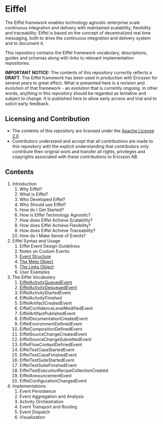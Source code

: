 # Eiffel
The Eiffel framework enables technology agnostic enterprise scale continuous integration and delivery with maintained scalability, flexibility and traceability. Eiffel is based on the concept of decentralized real time messaging, both to drive the continuous integration and delivery system and to document it.

This repository contains the Eiffel framework vocabulary, descriptions, guides and schemas along with links to relevant implementation repositories.

__IMPORTANT NOTICE:__ The contents of this repository currectly reflects a __DRAFT__. The Eiffel framework has been used in production with Ericsson for several years to great effect. What is presented here is a revision and evolution of that framework - an evolution that is currently ongoing. In other words, anything in this repository should be regarded as tentative and subject to change. It is published here to allow early access and trial and to solicit early feedback.

## Licensing and Contribution
* The contents of this repository are licensed under the [Apache License 2.0](./LICENSE)
* Contributors understand and accept that all contributions are made to this repository with the explicit understanding that contributors only contribute their original work and transfer all rights, privileges and copyrights associated with these contributions to Ericsson AB.

## Contents
1. Introduction
   1. Why Eiffel?
   1. What is Eiffel?
   1. Who Developed Eiffel?
   1. Who Should use Eiffel?
   1. How do I Get Started?
   1. How is Eiffel Technology Agnostic?
   1. How does Eiffel Achieve Scalability?
   1. How does Eiffel Achieve Flexibility?
   1. How does Eiffel Achieve Traceability?
   1. How do I Make Sense of Events?
1. Eiffel Syntax and Usage
   1. Eiffel Event Design Guidelines
   1. Notes on Custom Events
   1. [Event Structure](./eiffel-syntax-and-usage/event-structure.md)
   1. [The Meta Object](./eiffel-syntax-and-usage/the-meta-object.md)
   1. [The Links Object](./eiffel-syntax-and-usage/the-links-object.md)
   1. User Examples
1. The Eiffel Vocabulary
   1. [EiffelActivityQueuedEvent](./eiffel-vocabulary/EiffelActivityQueuedEvent.md)
   1. [EiffelActivityDequeuedEvent](./eiffel-vocabulary/EiffelActivityDequeuedEvent.md)
   1. EiffelActivityStartedEvent
   1. EiffelActivityFinished
   1. EiffelArtifactCreatedEvent
   1. EiffelConfidenceLevelModifiedEvent
   1. EiffelArtifactPublishedEvent
   1. EiffelDocumentationCreatedEvent
   1. EiffelEnvironmentDefinedEvent
   1. EiffelCompositionDefinedEvent
   1. EiffelSourceChangeCreatedEvent
   1. EiffelSourceChangeSubmittedEvent
   1. EiffelFlowContextDefinedEvent
   1. EiffelTestCaseStartedEvent
   1. EiffelTestCaseFinishedEvent
   1. EiffelTestSuiteStartedEvent
   1. EiffelTestSuiteFinishedEvent
   1. EiffelTestExecutionRecipeCollectionCreated
   1. EiffelAnnouncementEvent
   1. EiffelConfigurationChangedEvent
1. Implementations
   1. Event Persistence
   1. Event Aggregation and Analysis
   1. Activity Orchestration
   1. Event Transport and Routing
   1. Event Dispatch
   1. Visualization
